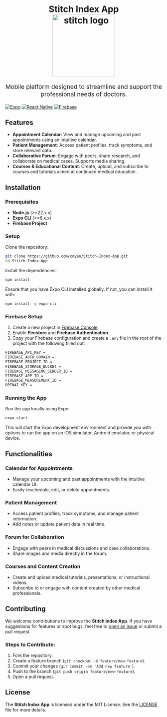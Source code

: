 <h1 align="center">
  Stitch Index App
  <br>
  <img src="https://raw.githubusercontent.com/cqyao/Stitch-Index-App/refs/heads/main/assets/images/Logo.png" alt="stitch logo" title="stitch logo" width="200">
  <br>
</h1>
<p align="center" style="font-size: 1.2rem;">Mobile platform designed to streamline and support the professional needs of doctors.</p>

[![Expo](https://img.shields.io/badge/Expo-v51.0.36-blue.svg)](https://expo.dev/)
[![React Native](https://img.shields.io/badge/React%20Native-v0.74.5-blue.svg)](https://reactnative.dev/)
[![Firebase](https://img.shields.io/badge/Firebase-Firestore-orange.svg)](https://firebase.google.com/)

## Features

- **Appointment Calendar**: View and manage upcoming and past appointments using an intuitive calendar.
- **Patient Management**: Access patient profiles, track symptoms, and store relevant data.
- **Collaborative Forum**: Engage with peers, share research, and collaborate on medical cases. Supports media sharing.
- **Courses & Educational Content**: Create, upload, and subscribe to courses and tutorials aimed at continued medical education.

## Installation

### Prerequisites

- **Node.js** (>=22.x.x)
- **Expo CLI** (>=6.x.x)
- **Firebase Project**

### Setup

Clone the repository:

```bash
git clone https://github.com/cqyao/Stitch-Index-App.git
cd Stitch-Index-App
```

Install the dependencies:

```bash
npm install
```

Ensure that you have Expo CLI installed globally. If not, you can install it with:

```bash
npm install -g expo-cli
```

### Firebase Setup

1. Create a new project in [Firebase Console](https://console.firebase.google.com/).
2. Enable **Firestore** and **Firebase Authentication**.
3. Copy your Firebase configuration and create a `.env` file in the root of the project with the following filled out:

```bash
FIREBASE_API_KEY = 
FIREBASE_AUTH_DOMAIN = 
FIREBASE_PROJECT_ID = 
FIREBASE_STORAGE_BUCKET = 
FIREBASE_MESSAGING_SENDER_ID = 
FIREBASE_APP_ID = 
FIREBASE_MEASUREMENT_ID = 
OPENAI_KEY = 
```

### Running the App

Run the app locally using Expo:

```bash
expo start
```

This will start the Expo development environment and provide you with options to run the app on an iOS simulator, Android emulator, or physical device.

## Functionalities

### Calendar for Appointments

- Manage your upcoming and past appointments with the intuitive calendar UI.
- Easily reschedule, edit, or delete appointments.

### Patient Management

- Access patient profiles, track symptoms, and manage patient information.
- Add notes or update patient data in real time.

### Forum for Collaboration

- Engage with peers in medical discussions and case collaborations.
- Share images and media directly in the forum.

### Courses and Content Creation

- Create and upload medical tutorials, presentations, or instructional videos.
- Subscribe to or engage with content created by other medical professionals.

## Contributing

We welcome contributions to improve the **Stitch Index App**. If you have suggestions for features or spot bugs, feel free to [open an issue](https://github.com/cqyao/Stitch-Index-App/issues) or submit a pull request.

### Steps to Contribute:

1. Fork the repository.
2. Create a feature branch (`git checkout -b feature/new-feature`).
3. Commit your changes (`git commit -am 'Add new feature'`).
4. Push to the branch (`git push origin feature/new-feature`).
5. Open a pull request.

## License

The **Stitch Index App** is licensed under the MIT License. See the [LICENSE](LICENSE) file for more details.
